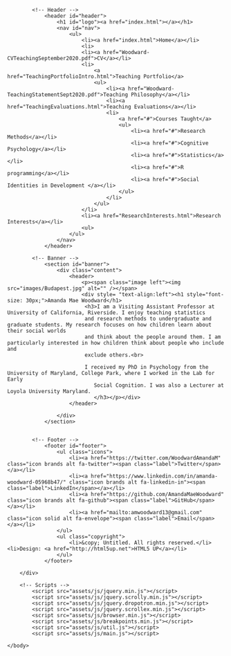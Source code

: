 <html>
	<head>
		<title>Jonas Ventimiglia</title>
		<meta charset="utf-8" />
		<meta name="viewport" content="width=device-width, initial-scale=1, user-scalable=no" />
		<link rel="stylesheet" href="assets/css/main.css" />
		<noscript><link rel="stylesheet" href="assets/css/noscript.css" /></noscript>
	</head>
	<body class="is-preload landing">
		<div id="page-wrapper">

			<!-- Header -->
				<header id="header">
					<h1 id="logo"><a href="index.html"></a></h1>
					<nav id="nav">
						<ul>
							<li><a href="index.html">Home</a></li>
							<li>
							<li><a href="Woodward-CVTeachingSeptember2020.pdf">CV</a></li>
							<li>
								<a href="TeachingPortfolioIntro.html">Teaching Portfolio</a>
								<ul>
									<li><a href="Woodward-TeachingStatementSept2020.pdf">Teaching Philosophy</a></li>
									<li><a href="TeachingEvaluations.html">Teaching Evaluations</a></li>
									<li>
										<a href="#">Courses Taught</a>
										<ul>
											<li><a href="#">Research Methods</a></li>
											<li><a href="#">Cognitive Psychology</a></li>
											<li><a href="#">Statistics</a></li>
											<li><a href="#">R programming</a></li>
											<li><a href="#">Social Identities in Development </a></li>
										</ul>
									</li>
								</ul>
							</li>
							<li><a href="ResearchInterests.html">Research Interests</a></li>
							<ul>
						</ul>
					</nav>
				</header>

			<!-- Banner -->
				<section id="banner">
					<div class="content">
						<header>
							<p><span class="image left"><img src="images/Budapest.jpg" alt="" /></span>
							<div style= "text-align:left"><h1 style="font-size: 30px;">Amanda Mae Woodward</h1>
							 <h3>I am a Visiting Assistant Professor at University of California, Riverside. I enjoy teaching statistics 
							 and research methods to undergraduate and graduate students. My research focuses on how children learn about their social worlds
							 and think about the people around them. I am particularly interested in how children think about people who include and 
							 exclude others.<br>
								 
							 I received my PhD in Psychology from the University of Maryland, College Park, where I worked in the Lab for Early 
								Social Cognition. I was also a Lecturer at Loyola University Maryland. 
								</h3></p></div>
						</header>
						
					</div>
				</section>

			
			<!-- Footer -->
				<footer id="footer">
					<ul class="icons">
						<li><a href="https://twitter.com/WoodwardAmandaM" class="icon brands alt fa-twitter"><span class="label">Twitter</span></a></li>
						<li><a href="https://www.linkedin.com/in/amanda-woodward-05968b47/" class="icon brands alt fa-linkedin-in"><span class="label">LinkedIn</span></a></li>
						<li><a href="https://github.com/AmandaMaeWoodward" class="icon brands alt fa-github"><span class="label">GitHub</span></a></li>
						<li><a href="mailto:amwoodward13@gmail.com" class="icon solid alt fa-envelope"><span class="label">Email</span></a></li>
					</ul>
					<ul class="copyright">
						<li>&copy; Untitled. All rights reserved.</li><li>Design: <a href="http://html5up.net">HTML5 UP</a></li>
					</ul>
				</footer>

		</div>

		<!-- Scripts -->
			<script src="assets/js/jquery.min.js"></script>
			<script src="assets/js/jquery.scrolly.min.js"></script>
			<script src="assets/js/jquery.dropotron.min.js"></script>
			<script src="assets/js/jquery.scrollex.min.js"></script>
			<script src="assets/js/browser.min.js"></script>
			<script src="assets/js/breakpoints.min.js"></script>
			<script src="assets/js/util.js"></script>
			<script src="assets/js/main.js"></script>

	</body> 
</html>
